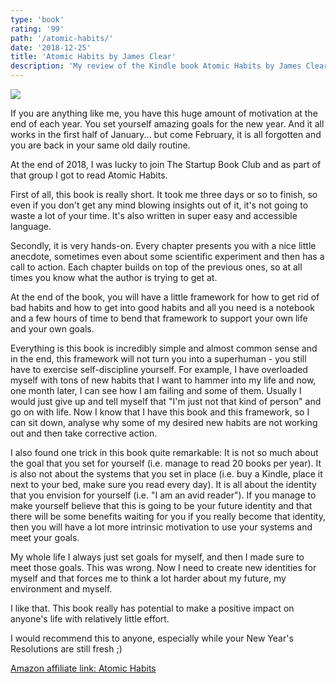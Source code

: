 ```yaml
---
type: 'book'
rating: '99'
path: '/atomic-habits/'
date: '2018-12-25'
title: 'Atomic Habits by James Clear'
description: 'My review of the Kindle book Atomic Habits by James Clear.'
---
```


<a target="_blank"  href="https://www.amazon.com/gp/product/0735211299/ref=as_li_tl?ie=UTF8&camp=1789&creative=9325&creativeASIN=0735211299&linkCode=as2&tag=mbrochh-20&linkId=25b4d39cc85ee34d1a252366ba46f382"><img border="0" src="//ws-na.amazon-adsystem.com/widgets/q?_encoding=UTF8&MarketPlace=US&ASIN=0735211299&ServiceVersion=20070822&ID=AsinImage&WS=1&Format=_SL250_&tag=mbrochh-20" ></a><img src="//ir-na.amazon-adsystem.com/e/ir?t=mbrochh-20&l=am2&o=1&a=0735211299" width="1" height="1" border="0" alt="" style="border:none !important; margin:0px !important;" />

If you are anything like me, you have this huge amount of motivation at the end
of each year. You set yourself amazing goals for the new year. And it all works
in the first half of January... but come February, it is all forgotten and you
are back in your same old daily routine.

At the end of 2018, I was lucky to join <outbound-link href="https://thestartupbook.club/">The Startup Book Club</outbound-link> and
as part of that group I got to read Atomic Habits.

First of all, this book is really short. It took me three days or so to finish,
so even if you don't get any mind blowing insights out of it, it's not going to
waste a lot of your time. It's also written in super easy and accessible
language.

Secondly, it is very hands-on. Every chapter presents you with a nice little
anecdote, sometimes even about some scientific experiment and then has a call
to action. Each chapter builds on top of the previous ones, so at all times you
know what the author is trying to get at.

At the end of the book, you will have a little framework for how to get rid of
bad habits and how to get into good habits and all you need is a notebook and
a few hours of time to bend that framework to support your own life and your own
goals.

Everything is this book is incredibly simple and almost common sense and in the
end, this framework will not turn you into a superhuman - you still have to
exercise self-discipline yourself. For example, I have overloaded myself with
tons of new habits that I want to hammer into my life and now, one month later,
I can see how I am failing and some of them. Usually I would just give up and
tell myself that "I'm just not that kind of person" and go on with life.
Now I know that I have this book and this framework, so I can sit down, analyse
why some of my desired new habits are not working out and then take corrective
action.

I also found one trick in this book quite remarkable: It is not so much about
the goal that you set for yourself (i.e. manage to read 20 books per year). It
is also not about the systems that you set in place (i.e. buy a Kindle, place it
next to your bed, make sure you read every day). It is all about the identity
that you envision for yourself (i.e. "I am an avid reader"). If you manage to
make yourself believe that this is going to be your future identity and that
there will be some benefits waiting for you if you really become that identity,
then you will have a lot more intrinsic motivation to use your systems and meet
your goals. 

My whole life I always just set goals for myself, and then I made sure to meet
those goals. This was wrong. Now I need to create new identities for myself and
that forces me to think a lot harder about my future, my environment and myself.

I like that. This book really has potential to make a positive impact on
anyone's life with relatively little effort.

I would recommend this to anyone, especially while your New Year's Resolutions
are still fresh ;)

<a target="_blank" href="https://www.amazon.com/gp/product/0735211299/ref=as_li_tl?ie=UTF8&camp=1789&creative=9325&creativeASIN=0735211299&linkCode=as2&tag=mbrochh-20&linkId=7bed3f1d2df06dea05704d90048fff17">Amazon affiliate link: Atomic Habits</a><img src="//ir-na.amazon-adsystem.com/e/ir?t=mbrochh-20&l=am2&o=1&a=0735211299" width="1" height="1" border="0" alt="" style="border:none !important; margin:0px !important;" />